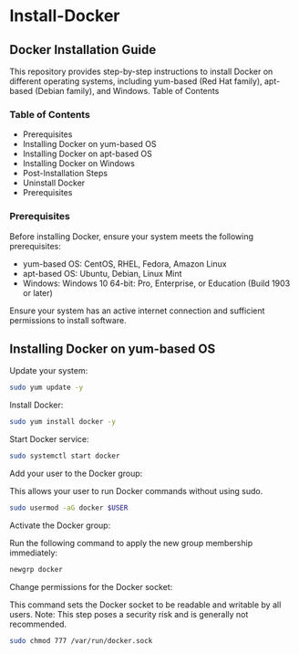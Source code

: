 # Install-Docker

## Docker Installation Guide
This repository provides step-by-step instructions to install Docker on different operating systems, including yum-based (Red Hat family), apt-based (Debian family), and Windows.
Table of Contents

### Table of Contents
- Prerequisites
- Installing Docker on yum-based OS
- Installing Docker on apt-based OS
- Installing Docker on Windows
- Post-Installation Steps
- Uninstall Docker
- Prerequisites

### Prerequisites
Before installing Docker, ensure your system meets the following prerequisites:

- yum-based OS: CentOS, RHEL, Fedora, Amazon Linux
- apt-based OS: Ubuntu, Debian, Linux Mint
- Windows: Windows 10 64-bit: Pro, Enterprise, or Education (Build 1903 or later)

Ensure your system has an active internet connection and sufficient permissions to install software.

## Installing Docker on yum-based OS

Update your system:
```bash
sudo yum update -y
```

Install Docker:
```bash
sudo yum install docker -y
```

Start Docker service:
```bash
sudo systemctl start docker
```

Add your user to the Docker group:

This allows your user to run Docker commands without using sudo.
```bash
sudo usermod -aG docker $USER
```

Activate the Docker group:

Run the following command to apply the new group membership immediately:
```bash
newgrp docker
```

Change permissions for the Docker socket:

This command sets the Docker socket to be readable and writable by all users. Note: This step poses a security risk and is generally not recommended.
```bash
sudo chmod 777 /var/run/docker.sock
```


